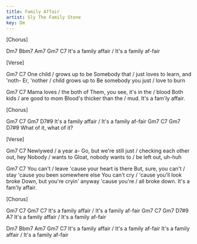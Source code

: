 ```yaml
---
title: Family Affair
artist: Sly The Family Stone
key: Dm
---
```

[Chorus]

Dm7                     Bbm7   Am7       Gm7     C7
It's a family affair /  It's a family af-fair

[Verse]

Gm7                      C7
             One child / grows up to be
         Somebody that / just loves to learn, and 'noth-
Er,            'nother / child grows up to
Be   somebody you just / love to burn

Gm7                            C7
                  Mama loves /     the both of
Them,  you see, it's in the  / blood
                   Both kids / are good to mom
    Blood's thicker than the / mud.  It's a fam'ly affair.


[Chorus]

Gm7              C7     Gm7              D7#9
It's a family affair /  It's a family af-fair
Gm7              C7     Gm7              D7#9
What of it, what of it?


[Verse]

Gm7                        C7
                Newlywed / a year a-
Go, but we're still just / checking each other out, hey
                  Nobody / wants to
Gloat,   nobody wants to / be left out, uh-huh

Gm7                        C7
               You can't / leave 'cause your heart is there
    But, sure, you can't / stay 'cause you been somewhere else
           You can't cry / 'cause you'll look broke
Down, but you're cryin' anyway 'cause you're
                         / all broke down.  It's a fam'ly affair.

[Chorus]

Gm7              C7     Gm7              C7
It's a family affair /  It's a family af-fair
Gm7              C7     Gm7              D7#9     A7
It's a family affair /  It's a family af-fair


Dm7                     Bbm7   Am7       Gm7     C7
It's a family affair /  It's a family af-fair
It's a family affair /  It's a family af-fair